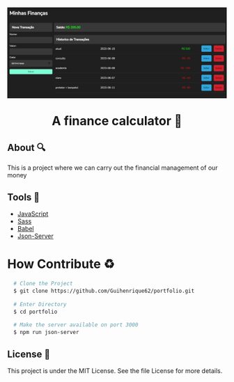 <h1 align="center">
   <img src="./src/assets/thumbnail.png">
   <p>A finance calculator 💸</p>
</h1>

## About 🔍

This is a project where we can carry out the financial management of our money

## Tools 🔨

 - [JavaScript](https://developer.mozilla.org/pt-BR/docs/Web/JavaScript)
 - [Sass](https://sass-lang.com)
 - [Babel](https://babeljs.io)
 - [Json-Server](https://github.com/typicode/json-server)

 # How Contribute ♻

 ```bash
   # Clone the Project
   $ git clone https://github.com/Guihenrique62/portfolio.git
 ```

 ```bash
   # Enter Directory
   $ cd portfolio
 ```
 ```bash
   # Make the server available on port 3000
   $ npm run json-server
 ```

## License 🧾

This project is under the MIT License. See the file License for more details.